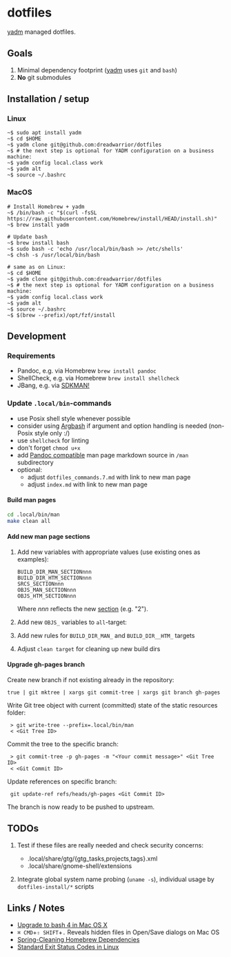 # dotfiles

[yadm][yadm] managed dotfiles.

## Goals

1. Minimal dependency footprint ([yadm][yadm] uses `git` and `bash`)
2. **No** git submodules

## Installation / setup

### Linux

    ~$ sudo apt install yadm
    ~$ cd $HOME
    ~$ yadm clone git@github.com:dreadwarrior/dotfiles
    ~$ # the next step is optional for YADM configuration on a business machine:
    ~$ yadm config local.class work
    ~$ yadm alt
    ~$ source ~/.bashrc

### MacOS

    # Install Homebrew + yadm
    ~$ /bin/bash -c "$(curl -fsSL https://raw.githubusercontent.com/Homebrew/install/HEAD/install.sh)"
    ~$ brew install yadm

    # Update bash
    ~$ brew install bash
    ~$ sudo bash -c 'echo /usr/local/bin/bash >> /etc/shells'
    ~$ chsh -s /usr/local/bin/bash

    # same as on Linux:
    ~$ cd $HOME
    ~$ yadm clone git@github.com:dreadwarrior/dotfiles
    ~$ # the next step is optional for YADM configuration on a business machine:
    ~$ yadm config local.class work
    ~$ yadm alt
    ~$ source ~/.bashrc
    ~$ $(brew --prefix)/opt/fzf/install

## Development

### Requirements

- Pandoc, e.g. via Homebrew `brew install pandoc`
- ShellCheck, e.g. via Homebrew `brew install shellcheck`
- JBang, e.g. via [SDKMAN!](https://sdkman.io/install)

### Update `.local/bin`-commands

- use Posix shell style whenever possible
- consider using [Argbash](https://argbash.io/) if argument and option handling is needed (non-Posix style only :/)
- use `shellcheck` for linting
- don't forget `chmod u+x`
- add [Pandoc compatible](https://pandoc.org/) man page markdown source in `/man` subdirectory
- optional:
  - adjust `dotfiles_commands.7.md` with link to new man page
  - adjust `index.md` with link to new man page

#### Build man pages

```sh
cd .local/bin/man
make clean all
```

#### Add new man page sections

1. Add new variables with appropriate values (use existing ones as examples):

       BUILD_DIR_MAN_SECTIONnnn
       BUILD_DIR_HTM_SECTIONnnn
       SRCS_SECTIONnnn
       OBJS_MAN_SECTIONnnn
       OBJS_HTM_SECTIONnnn

   Where _nnn_ reflects the new [section](https://en.wikipedia.org/wiki/Man_page#Manual_sections) (e.g. "2").

2. Add new `OBJS_` variables to `all`-target:
3. Add new rules for `BUILD_DIR_MAN_` and `BUILD_DIR__HTM_` targets
4. Adjust `clean target` for cleaning up new build dirs

#### Upgrade gh-pages branch

Create new branch if not existing already in the repository:

    true | git mktree | xargs git commit-tree | xargs git branch gh-pages

Write Git tree object with current (committed) state of the static resources
folder:

     > git write-tree --prefix=.local/bin/man
     < <Git Tree ID>

Commit the tree to the specific branch:

     > git commit-tree -p gh-pages -m "<Your commit message>" <Git Tree ID>
     < <Git Commit ID>

Update references on specific branch:

     git update-ref refs/heads/gh-pages <Git Commit ID>

The branch is now ready to be pushed to upstream.

## TODOs

  1. Test if these files are really needed and check security concerns:

     - .local/share/gtg/{gtg_tasks,projects,tags}.xml
     - .local/share/gnome-shell/extensions

  2. Integrate global system name probing (`uname -s`), individual usage by `dotfiles-install/*` scripts

## Links / Notes

  - [Upgrade to bash 4 in Mac OS X](http://clubmate.fi/upgrade-to-bash-4-in-mac-os-x/)
  - `⌘ CMD`+`⇧ SHIFT`+`.` Reveals hidden files in Open/Save dialogs on Mac OS
  - [Spring-Cleaning Homebrew Dependencies](http://patricklenz.co/blog/2012/5/21/spring-cleaning-homebrew-dependencies)
  - [Standard Exit Status Codes in Linux](https://www.baeldung.com/linux/status-codes)


[yadm]: https://github.com/TheLocehiliosan/yadm
